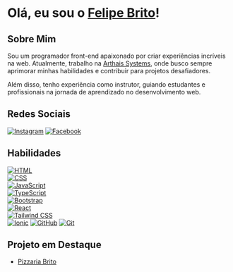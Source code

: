 # Olá, eu sou o [Felipe Brito](https://github.com/seuusuario)!

## Sobre Mim
Sou um programador front-end apaixonado por criar experiências incríveis na web. Atualmente, trabalho na [Arthais Systems](https://arthais.com.br), onde busco sempre aprimorar minhas habilidades e contribuir para projetos desafiadores.

Além disso, tenho experiência como instrutor, guiando estudantes e profissionais na jornada de aprendizado no desenvolvimento web.


## Redes Sociais
[![Instagram](https://img.shields.io/badge/Instagram-%23E4405F?style=for-the-badge&logo=instagram&logoColor=white)](https://www.instagram.com/lipe.sp.10/)
[![Facebook](https://img.shields.io/badge/Facebook-%231877F2?style=for-the-badge&logo=facebook&logoColor=white)](https://www.facebook.com/profile.php?id=100005402199216)


## Habilidades  
[![HTML](https://img.shields.io/badge/HTML-orange?style=for-the-badge&logo=html5&logoColor=white)](https://developer.mozilla.org/en-US/docs/Web/HTML)  
[![CSS](https://img.shields.io/badge/CSS-blue?style=for-the-badge&logo=css3&logoColor=white)](https://developer.mozilla.org/en-US/docs/Web/CSS)  
[![JavaScript](https://img.shields.io/badge/JavaScript-yellow?style=for-the-badge&logo=javascript&logoColor=white)](https://developer.mozilla.org/en-US/docs/Web/JavaScript)  
[![TypeScript](https://img.shields.io/badge/TypeScript-blue?style=for-the-badge&logo=typescript&logoColor=white)](https://www.typescriptlang.org/)  
[![Bootstrap](https://img.shields.io/badge/Bootstrap-purple?style=for-the-badge&logo=bootstrap&logoColor=white)](https://getbootstrap.com/)  
[![React](https://img.shields.io/badge/React-blue?style=for-the-badge&logo=react&logoColor=white)](https://reactjs.org/)  
[![Tailwind CSS](https://img.shields.io/badge/Tailwind_CSS-green?style=for-the-badge&logo=tailwind-css&logoColor=white)](https://tailwindcss.com/)  
[![Ionic](https://img.shields.io/badge/Ionic-blue?style=for-the-badge&logo=ionic&logoColor=white)](https://ionicframework.com/)
[![GitHub](https://img.shields.io/badge/GitHub-lightgrey?style=for-the-badge&logo=github&logoColor=white)](https://github.com/)
[![Git](https://img.shields.io/badge/Git-orange?style=for-the-badge&logo=git&logoColor=white)](https://git-scm.com/)

## Projeto em Destaque
- [Pizzaria Brito](https://pizzaria-brito.vercel.app)
